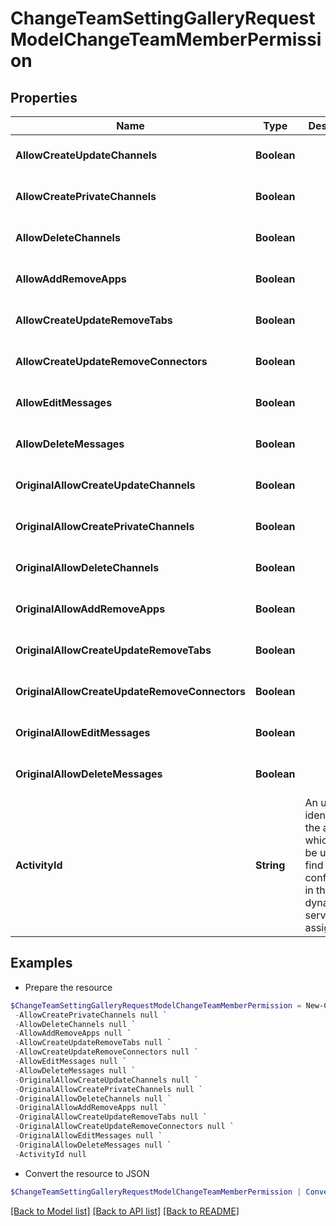 # ChangeTeamSettingGalleryRequestModelChangeTeamMemberPermission
## Properties

Name | Type | Description | Notes
------------ | ------------- | ------------- | -------------
**AllowCreateUpdateChannels** | **Boolean** |  | [optional] [default to $false]
**AllowCreatePrivateChannels** | **Boolean** |  | [optional] [default to $false]
**AllowDeleteChannels** | **Boolean** |  | [optional] [default to $false]
**AllowAddRemoveApps** | **Boolean** |  | [optional] [default to $false]
**AllowCreateUpdateRemoveTabs** | **Boolean** |  | [optional] [default to $false]
**AllowCreateUpdateRemoveConnectors** | **Boolean** |  | [optional] [default to $false]
**AllowEditMessages** | **Boolean** |  | [optional] [default to $false]
**AllowDeleteMessages** | **Boolean** |  | [optional] [default to $false]
**OriginalAllowCreateUpdateChannels** | **Boolean** |  | [optional] [default to $false]
**OriginalAllowCreatePrivateChannels** | **Boolean** |  | [optional] [default to $false]
**OriginalAllowDeleteChannels** | **Boolean** |  | [optional] [default to $false]
**OriginalAllowAddRemoveApps** | **Boolean** |  | [optional] [default to $false]
**OriginalAllowCreateUpdateRemoveTabs** | **Boolean** |  | [optional] [default to $false]
**OriginalAllowCreateUpdateRemoveConnectors** | **Boolean** |  | [optional] [default to $false]
**OriginalAllowEditMessages** | **Boolean** |  | [optional] [default to $false]
**OriginalAllowDeleteMessages** | **Boolean** |  | [optional] [default to $false]
**ActivityId** | **String** | An unique identifier for the activity which can be used to find configuration in the dynamic service if it is assign by IT | [optional] 

## Examples

- Prepare the resource
```powershell
$ChangeTeamSettingGalleryRequestModelChangeTeamMemberPermission = New-Cloud.Governance.ClientChangeTeamSettingGalleryRequestModelChangeTeamMemberPermission  -AllowCreateUpdateChannels null `
 -AllowCreatePrivateChannels null `
 -AllowDeleteChannels null `
 -AllowAddRemoveApps null `
 -AllowCreateUpdateRemoveTabs null `
 -AllowCreateUpdateRemoveConnectors null `
 -AllowEditMessages null `
 -AllowDeleteMessages null `
 -OriginalAllowCreateUpdateChannels null `
 -OriginalAllowCreatePrivateChannels null `
 -OriginalAllowDeleteChannels null `
 -OriginalAllowAddRemoveApps null `
 -OriginalAllowCreateUpdateRemoveTabs null `
 -OriginalAllowCreateUpdateRemoveConnectors null `
 -OriginalAllowEditMessages null `
 -OriginalAllowDeleteMessages null `
 -ActivityId null
```

- Convert the resource to JSON
```powershell
$ChangeTeamSettingGalleryRequestModelChangeTeamMemberPermission | ConvertTo-JSON
```

[[Back to Model list]](../README.md#documentation-for-models) [[Back to API list]](../README.md#documentation-for-api-endpoints) [[Back to README]](../README.md)

